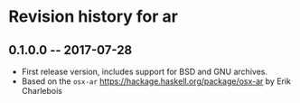 # Revision history for ar

## 0.1.0.0 -- 2017-07-28

* First release version, includes support for BSD and GNU archives.
* Based on the `osx-ar` <https://hackage.haskell.org/package/osx-ar> by Erik Charlebois 
